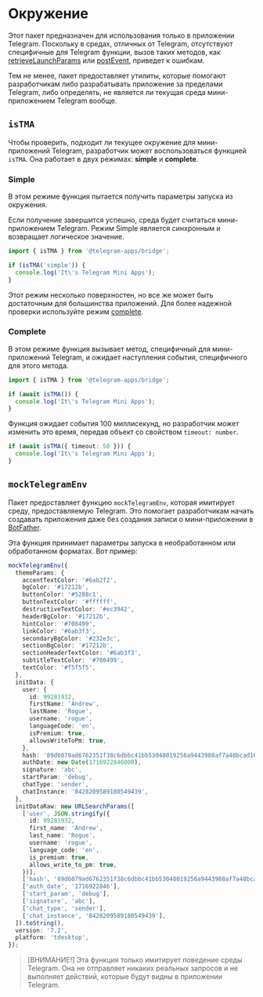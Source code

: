 # Окружение

Этот пакет предназначен для использования только в приложении Telegram. Поскольку в средах, отличных от Telegram, отсутствуют специфичные для Telegram функции, вызов таких методов,
как [retrieveLaunchParams](launch-parameters.md#retrieving)
или [postEvent](methods-and-events.md#postevent), приведет к ошибкам.

Тем не менее, пакет предоставляет утилиты, которые помогают разработчикам либо разрабатывать приложение
за пределами Telegram, либо определять, не является ли текущая среда мини-приложением Telegram вообще.

## `isTMA`

Чтобы проверить, подходит ли текущее окружение для мини-приложений Telegram, разработчик может воспользоваться функцией `isTMA`.
Она работает в двух режимах: **simple** и **complete**.

### Simple

В этом режиме функция пытается получить параметры запуска из окружения.

Если получение завершится успешно, среда будет считаться мини-приложением Telegram.
Режим Simple является синхронным и возвращает логическое значение.

```ts
import { isTMA } from '@telegram-apps/bridge';

if (isTMA('simple')) {
  console.log('It\'s Telegram Mini Apps');
}
```

Этот режим несколько поверхностен, но все же может быть достаточным для большинства приложений. Для более надежной проверки используйте режим [complete](#complete).

### Complete

В этом режиме функция вызывает метод, специфичный для мини-приложений Telegram, и ожидает
наступления события, специфичного для этого метода.

```ts
import { isTMA } from '@telegram-apps/bridge';

if (await isTMA()) {
  console.log('It\'s Telegram Mini Apps');
}
```

Функция ожидает события 100 миллисекунд, но разработчик может изменить это время, передав объект со свойством `timeout: number`.

```ts
if (await isTMA({ timeout: 50 })) {
  console.log('It\'s Telegram Mini Apps');
}
```

## `mockTelegramEnv`

Пакет предоставляет функцию `mockTelegramEnv`, которая имитирует среду, предоставляемую Telegram. Это помогает разработчикам начать создавать приложения даже без создания записи о мини-приложении в
[BotFather](https://t.me/botfather).

Эта функция принимает параметры запуска в необработанном или обработанном форматах. Вот пример:

```ts
mockTelegramEnv({
  themeParams: {
    accentTextColor: '#6ab2f2',
    bgColor: '#17212b',
    buttonColor: '#5288c1',
    buttonTextColor: '#ffffff',
    destructiveTextColor: '#ec3942',
    headerBgColor: '#17212b',
    hintColor: '#708499',
    linkColor: '#6ab3f3',
    secondaryBgColor: '#232e3c',
    sectionBgColor: '#17212b',
    sectionHeaderTextColor: '#6ab3f3',
    subtitleTextColor: '#708499',
    textColor: '#f5f5f5',
  },
  initData: {
    user: {
      id: 99281932,
      firstName: 'Andrew',
      lastName: 'Rogue',
      username: 'rogue',
      languageCode: 'en',
      isPremium: true,
      allowsWriteToPm: true,
    },
    hash: '89d6079ad6762351f38c6dbbc41bb53048019256a9443988af7a48bcad16ba31',
    authDate: new Date(1716922846000),
    signature: 'abc',
    startParam: 'debug',
    chatType: 'sender',
    chatInstance: '8428209589180549439',
  },
  initDataRaw: new URLSearchParams([
    ['user', JSON.stringify({
      id: 99281932,
      first_name: 'Andrew',
      last_name: 'Rogue',
      username: 'rogue',
      language_code: 'en',
      is_premium: true,
      allows_write_to_pm: true,
    })],
    ['hash', '89d6079ad6762351f38c6dbbc41bb53048019256a9443988af7a48bcad16ba31'],
    ['auth_date', '1716922846'],
    ['start_param', 'debug'],
    ['signature', 'abc'],
    ['chat_type', 'sender'],
    ['chat_instance', '8428209589180549439'],
  ]).toString(),
  version: '7.2',
  platform: 'tdesktop',
});
```

> [ВНИМАНИЕ!]
> Эта функция только имитирует поведение среды Telegram. Она не отправляет никаких реальных запросов и не выполняет действий, которые будут видны в приложении Telegram.
